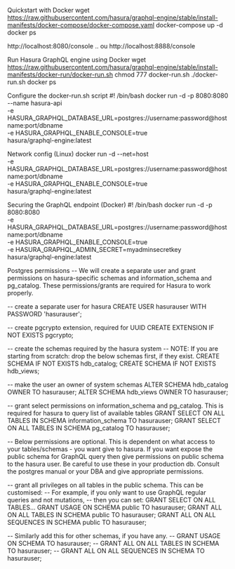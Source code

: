 Quickstart with Docker
wget https://raw.githubusercontent.com/hasura/graphql-engine/stable/install-manifests/docker-compose/docker-compose.yaml
docker-compose up -d
docker ps

http://localhost:8080/console
   .. ou
http://localhost:8888/console

Run Hasura GraphQL engine using Docker
wget https://raw.githubusercontent.com/hasura/graphql-engine/stable/install-manifests/docker-run/docker-run.sh
chmod 777 docker-run.sh
./docker-run.sh
docker ps

Configure the docker-run.sh script
#! /bin/bash
docker run -d -p 8080:8080 --name hasura-api \
     -e HASURA_GRAPHQL_DATABASE_URL=postgres://username:password@hostname:port/dbname \
     -e HASURA_GRAPHQL_ENABLE_CONSOLE=true \
     hasura/graphql-engine:latest

Network config (Linux)
docker run -d --net=host \
     -e HASURA_GRAPHQL_DATABASE_URL=postgres://username:password@hostname:port/dbname \
     -e HASURA_GRAPHQL_ENABLE_CONSOLE=true \
     hasura/graphql-engine:latest

Securing the GraphQL endpoint (Docker)
#! /bin/bash
docker run -d -p 8080:8080 \
     -e HASURA_GRAPHQL_DATABASE_URL=postgres://username:password@hostname:port/dbname \
     -e HASURA_GRAPHQL_ENABLE_CONSOLE=true \
     -e HASURA_GRAPHQL_ADMIN_SECRET=myadminsecretkey \
     hasura/graphql-engine:latest

Postgres permissions
-- We will create a separate user and grant permissions on hasura-specific schemas and information_schema and pg_catalog. These permissions/grants are required for Hasura to work properly.

-- create a separate user for hasura
CREATE USER hasurauser WITH PASSWORD 'hasurauser';

-- create pgcrypto extension, required for UUID
CREATE EXTENSION IF NOT EXISTS pgcrypto;

-- create the schemas required by the hasura system
-- NOTE: If you are starting from scratch: drop the below schemas first, if they exist.
CREATE SCHEMA IF NOT EXISTS hdb_catalog;
CREATE SCHEMA IF NOT EXISTS hdb_views;

-- make the user an owner of system schemas
ALTER SCHEMA hdb_catalog OWNER TO hasurauser;
ALTER SCHEMA hdb_views OWNER TO hasurauser;

-- grant select permissions on information_schema and pg_catalog. This is required for hasura to query list of available tables
GRANT SELECT ON ALL TABLES IN SCHEMA information_schema TO hasurauser;
GRANT SELECT ON ALL TABLES IN SCHEMA pg_catalog TO hasurauser;

-- Below permissions are optional. This is dependent on what access to your tables/schemas - you want give to hasura. If you want expose the public schema for GraphQL query then give permissions on public schema to the hasura user. Be careful to use these in your production db. Consult the postgres manual or your DBA and give appropriate permissions.

-- grant all privileges on all tables in the public schema. This can be customised:
-- For example, if you only want to use GraphQL regular queries and not mutations,
-- then you can set: GRANT SELECT ON ALL TABLES...
GRANT USAGE ON SCHEMA public TO hasurauser;
GRANT ALL ON ALL TABLES IN SCHEMA public TO hasurauser;
GRANT ALL ON ALL SEQUENCES IN SCHEMA public TO hasurauser;

-- Similarly add this for other schemas, if you have any.
-- GRANT USAGE ON SCHEMA <schema-name> TO hasurauser;
-- GRANT ALL ON ALL TABLES IN SCHEMA <schema-name> TO hasurauser;
-- GRANT ALL ON ALL SEQUENCES IN SCHEMA <schema-name> TO hasurauser;


